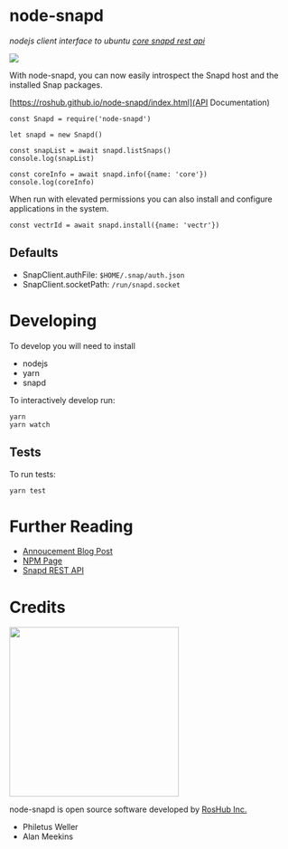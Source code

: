 # node-snapd
*nodejs client interface to ubuntu [core snapd rest api](https://github.com/snapcore/snapd/wiki/REST-API)*

<img src=https://img.shields.io/npm/v/node-snapd.svg>

With node-snapd, you can now easily introspect the Snapd host and the installed Snap packages. 

[https://roshub.github.io/node-snapd/index.html](API Documentation)

```
const Snapd = require('node-snapd')

let snapd = new Snapd()

const snapList = await snapd.listSnaps()
console.log(snapList)

const coreInfo = await snapd.info({name: 'core'})
console.log(coreInfo)

```

When run with elevated permissions you can also install and configure applications in the system.


```
const vectrId = await snapd.install({name: 'vectr'})

```

## Defaults

 * SnapClient.authFile: `$HOME/.snap/auth.json`
 * SnapClient.socketPath: `/run/snapd.socket`

# Developing

To develop you will need to install

 * nodejs
 * yarn
 * snapd

To interactively develop run:

```
yarn
yarn watch
```
## Tests

To run tests:

`yarn test`


# Further Reading

* [Annoucement Blog Post](https://medium.com/roshub/introducing-node-snapd-2199c80c6bed)
* [NPM Page](https://www.npmjs.com/package/node-snapd)
* [Snapd REST API](https://github.com/snapcore/snapd/wiki/REST-API)


# Credits

[<img src=https://github.com/roshub/vapor_master/raw/master/icons/roshub_logo_cropped_large.png width=300>](https://roshub.io)

node-snapd is open source software developed by [RosHub Inc.](https://roshub.io)

 * Philetus Weller
 * Alan Meekins